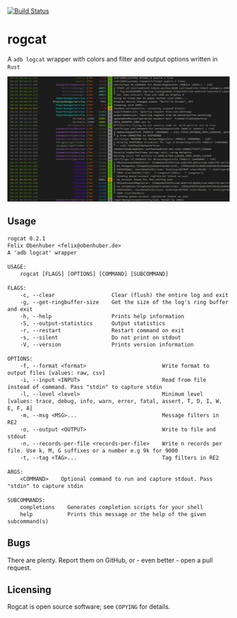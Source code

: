 [![Build Status](https://travis-ci.org/flxo/rogcat.png)](https://travis-ci.org/flxo/rogcat)
# rogcat


A ``adb logcat`` wrapper with colors and filter and output options written in `Rust`

![Screenshot](/screenshot.png)

## Usage

```
rogcat 0.2.1
Felix Obenhuber <felix@obenhuber.de>
A 'adb logcat' wrapper

USAGE:
    rogcat [FLAGS] [OPTIONS] [COMMAND] [SUBCOMMAND]

FLAGS:
    -c, --clear                  Clear (flush) the entire log and exit
    -g, --get-ringbuffer-size    Get the size of the log's ring buffer and exit
    -h, --help                   Prints help information
    -S, --output-statistics      Output statistics
    -r, --restart                Restart command on exit
    -s, --silent                 Do not print on stdout
    -V, --version                Prints version information

OPTIONS:
    -f, --format <format>                        Write format to output files [values: raw, csv]
    -i, --input <INPUT>                          Read from file instead of command. Pass "stdin" to capture stdin
    -l, --level <level>                          Minimum level [values: trace, debug, info, warn, error, fatal, assert, T, D, I, W, E, F, A]
    -m, --msg <MSG>...                           Message filters in RE2
    -o, --output <OUTPUT>                        Write to file and stdout
    -n, --records-per-file <records-per-file>    Write n records per file. Use k, M, G suffixes or a number e.g 9k for 9000
    -t, --tag <TAG>...                           Tag filters in RE2

ARGS:
    <COMMAND>    Optional command to run and capture stdout. Pass "stdin" to capture stdin

SUBCOMMANDS:
    completions    Generates completion scripts for your shell
    help           Prints this message or the help of the given subcommand(s)
```
## Bugs

There are plenty. Report them on GitHub, or - even better - open a pull request.

## Licensing

Rogcat is open source software; see ``COPYING`` for details.
